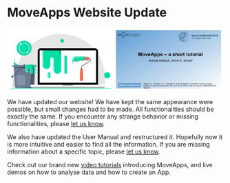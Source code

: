 # MoveApps Website Update

![Website Update](ui_tutorial.jpg)

We have updated our website! We have kept the same appearance were possible, but small changes had to be made. All functionalities should be exactly the same. If you encounter any strange behavior or missing functionalities, please [let us know](mailto:info@moveapps.org).

We also have updated the User Manual and restructured it. Hopefully now it is more intuitive and easier to find all the information. If you are missing information about a specific topic, please [let us know](mailto:info@moveapps.org).

Check out our brand new [video tutorials](https://docs.moveapps.org/#/video_tutorials) introducing MoveApps, and live demos on how to analyse data and how to create an App.

